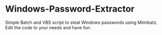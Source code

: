 # Windows-Password-Extractor
Simple Batch and VBS script to steal Windows passwords using Mimikatz.
 Edit the code to your needs and have fun.
